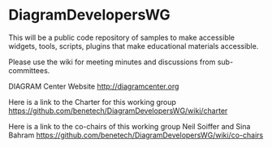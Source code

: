 # DiagramDevelopersWG
This will be a public code repository of samples to make accessible widgets, tools, scripts, plugins that make educational materials accessible.  

Please use the wiki for meeting minutes and discussions from sub-committees.

DIAGRAM Center Website http://diagramcenter.org

Here is a link to the Charter for this working group
https://github.com/benetech/DiagramDevelopersWG/wiki/charter

Here is a link to the co-chairs of this working group Neil Soiffer and Sina Bahram
https://github.com/benetech/DiagramDevelopersWG/wiki/co-chairs

